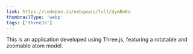 ```yaml
---
link: https://codepen.io/eebgwuss/full/dymBmKq
thumbnailType: 'webp'
tags: ['threeJs']
---
```


This is an application developed using Three.js, featuring a rotatable and zoomable atom model.
